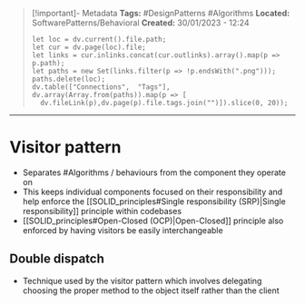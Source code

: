 > [!important]- Metadata
> **Tags:** #DesignPatterns #Algorithms 
> **Located:** SoftwarePatterns/Behavioral
> **Created:** 30/01/2023 - 12:24
> ```dataviewjs
>let loc = dv.current().file.path;
>let cur = dv.page(loc).file;
>let links = cur.inlinks.concat(cur.outlinks).array().map(p => p.path);
>let paths = new Set(links.filter(p => !p.endsWith(".png")));
>paths.delete(loc);
>dv.table(["Connections",  "Tags"], dv.array(Array.from(paths)).map(p => [
>   dv.fileLink(p),dv.page(p).file.tags.join("")]).slice(0, 20));
> ```

___
# Visitor pattern
- Separates #Algorithms / behaviours from the component they operate on
- This keeps individual components focused on their responsibility and help enforce the  [[SOLID_principles#Single responsibility (SRP)|Single responsibility]] principle within codebases
- [[SOLID_principles#Open-Closed (OCP)|Open-Closed]] principle also enforced by having visitors be easily interchangeable

## Double dispatch 
- Technique used by the visitor pattern which involves delegating choosing the proper method to the object itself rather than the client 
